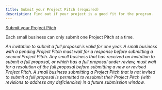 ```yaml
---
title: Submit your Project Pitch (required)
description: Find out if your project is a good fit for the program.
---
```



<a class="usa-button usa-button-primary button-arrow"  target="_blank" href="https://nsfiip.force.com/sbir">
Submit your Project Pitch</a>

Each small business can only submit one Project Pitch at a time.

<i>An invitation to submit a full proposal is valid for one year. A small business with a pending Project Pitch must wait for a response before submitting a second Project Pitch. Any small business that has received an invitation to submit a full proposal, or which has a full proposal under review, must wait for a resolution of the full proposal before submitting a new or revised Project Pitch. A small business submitting a Project Pitch that is not invited to submit a full proposal is permitted to resubmit their Project Pitch (with revisions to address any deficiencies) in a future submission window.</i>
